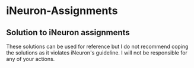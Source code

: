 # iNeuron-Assignments
## Solution to iNeuron assignments

These solutions can be used for reference but I do not recommend coping the solutions as it violates iNeuron's guideline. I will not be responsible for any of your actions.
